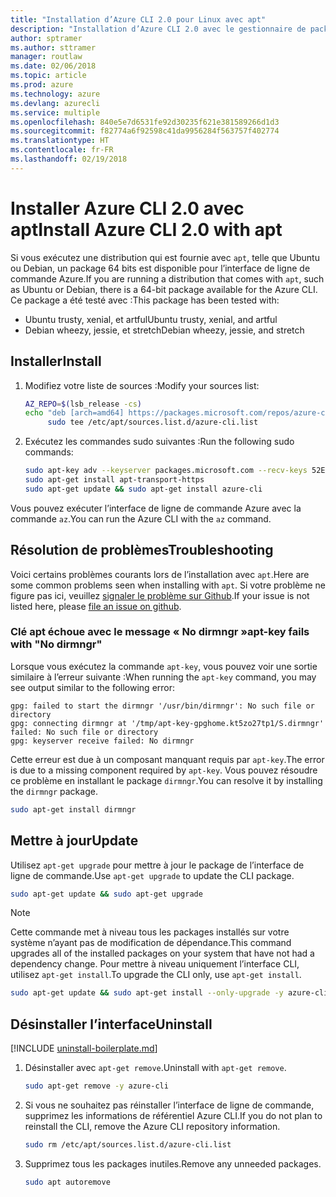 ```yaml
---
title: "Installation d’Azure CLI 2.0 pour Linux avec apt"
description: "Installation d’Azure CLI 2.0 avec le gestionnaire de package apt"
author: sptramer
ms.author: sttramer
manager: routlaw
ms.date: 02/06/2018
ms.topic: article
ms.prod: azure
ms.technology: azure
ms.devlang: azurecli
ms.service: multiple
ms.openlocfilehash: 840e5e7d6531fe92d30235f621e381589266d1d3
ms.sourcegitcommit: f82774a6f92598c41da9956284f563757f402774
ms.translationtype: HT
ms.contentlocale: fr-FR
ms.lasthandoff: 02/19/2018
---
```

# <a name="install-azure-cli-20-with-apt"></a><span data-ttu-id="ce06b-103">Installer Azure CLI 2.0 avec apt</span><span class="sxs-lookup"><span data-stu-id="ce06b-103">Install Azure CLI 2.0 with apt</span></span>

<span data-ttu-id="ce06b-104">Si vous exécutez une distribution qui est fournie avec `apt`, telle que Ubuntu ou Debian, un package 64 bits est disponible pour l’interface de ligne de commande Azure.</span><span class="sxs-lookup"><span data-stu-id="ce06b-104">If you are running a distribution that comes with `apt`, such as Ubuntu or Debian, there is a 64-bit package available for the Azure CLI.</span></span> <span data-ttu-id="ce06b-105">Ce package a été testé avec :</span><span class="sxs-lookup"><span data-stu-id="ce06b-105">This package has been tested with:</span></span>

* <span data-ttu-id="ce06b-106">Ubuntu trusty, xenial, et artful</span><span class="sxs-lookup"><span data-stu-id="ce06b-106">Ubuntu trusty, xenial, and artful</span></span>
* <span data-ttu-id="ce06b-107">Debian wheezy, jessie, et stretch</span><span class="sxs-lookup"><span data-stu-id="ce06b-107">Debian wheezy, jessie, and stretch</span></span>

## <a name="install"></a><span data-ttu-id="ce06b-108">Installer</span><span class="sxs-lookup"><span data-stu-id="ce06b-108">Install</span></span>

1. <span data-ttu-id="ce06b-109">Modifiez votre liste de sources :</span><span class="sxs-lookup"><span data-stu-id="ce06b-109">Modify your sources list:</span></span>

     ```bash
     AZ_REPO=$(lsb_release -cs)
     echo "deb [arch=amd64] https://packages.microsoft.com/repos/azure-cli/ $AZ_REPO main" | \
          sudo tee /etc/apt/sources.list.d/azure-cli.list
     ```

2. <span data-ttu-id="ce06b-110">Exécutez les commandes sudo suivantes :</span><span class="sxs-lookup"><span data-stu-id="ce06b-110">Run the following sudo commands:</span></span>

   ```bash
   sudo apt-key adv --keyserver packages.microsoft.com --recv-keys 52E16F86FEE04B979B07E28DB02C46DF417A0893
   sudo apt-get install apt-transport-https
   sudo apt-get update && sudo apt-get install azure-cli
   ```

<span data-ttu-id="ce06b-111">Vous pouvez exécuter l’interface de ligne de commande Azure avec la commande `az`.</span><span class="sxs-lookup"><span data-stu-id="ce06b-111">You can run the Azure CLI with the `az` command.</span></span>

## <a name="troubleshooting"></a><span data-ttu-id="ce06b-112">Résolution de problèmes</span><span class="sxs-lookup"><span data-stu-id="ce06b-112">Troubleshooting</span></span>

<span data-ttu-id="ce06b-113">Voici certains problèmes courants lors de l’installation avec `apt`.</span><span class="sxs-lookup"><span data-stu-id="ce06b-113">Here are some common problems seen when installing with `apt`.</span></span> <span data-ttu-id="ce06b-114">Si votre problème ne figure pas ici, veuillez [signaler le problème sur Github](https://github.com/Azure/azure-cli/issues).</span><span class="sxs-lookup"><span data-stu-id="ce06b-114">If your issue is not listed here, please [file an issue on github](https://github.com/Azure/azure-cli/issues).</span></span>

### <a name="apt-key-fails-with-no-dirmngr"></a><span data-ttu-id="ce06b-115">Clé apt échoue avec le message « No dirmngr »</span><span class="sxs-lookup"><span data-stu-id="ce06b-115">apt-key fails with "No dirmngr"</span></span>

<span data-ttu-id="ce06b-116">Lorsque vous exécutez la commande `apt-key`, vous pouvez voir une sortie similaire à l’erreur suivante :</span><span class="sxs-lookup"><span data-stu-id="ce06b-116">When running the `apt-key` command, you may see output similar to the following error:</span></span>

```output
gpg: failed to start the dirmngr '/usr/bin/dirmngr': No such file or directory
gpg: connecting dirmngr at '/tmp/apt-key-gpghome.kt5zo27tp1/S.dirmngr' failed: No such file or directory
gpg: keyserver receive failed: No dirmngr
```

<span data-ttu-id="ce06b-117">Cette erreur est due à un composant manquant requis par `apt-key`.</span><span class="sxs-lookup"><span data-stu-id="ce06b-117">The error is due to a missing component required by `apt-key`.</span></span> <span data-ttu-id="ce06b-118">Vous pouvez résoudre ce problème en installant le package `dirmngr`.</span><span class="sxs-lookup"><span data-stu-id="ce06b-118">You can resolve it by installing the `dirmngr` package.</span></span>

```bash
sudo apt-get install dirmngr
```

## <a name="update"></a><span data-ttu-id="ce06b-119">Mettre à jour</span><span class="sxs-lookup"><span data-stu-id="ce06b-119">Update</span></span>

<span data-ttu-id="ce06b-120">Utilisez `apt-get upgrade` pour mettre à jour le package de l’interface de ligne de commande.</span><span class="sxs-lookup"><span data-stu-id="ce06b-120">Use `apt-get upgrade` to update the CLI package.</span></span>

   ```bash
   sudo apt-get update && sudo apt-get upgrade
   ```

> [!NOTE]
> <span data-ttu-id="ce06b-121">Cette commande met à niveau tous les packages installés sur votre système n’ayant pas de modification de dépendance.</span><span class="sxs-lookup"><span data-stu-id="ce06b-121">This command upgrades all of the installed packages on your system that have not had a dependency change.</span></span>
> <span data-ttu-id="ce06b-122">Pour mettre à niveau uniquement l’interface CLI, utilisez `apt-get install`.</span><span class="sxs-lookup"><span data-stu-id="ce06b-122">To upgrade the CLI only, use `apt-get install`.</span></span>
> ```bash
> sudo apt-get update && sudo apt-get install --only-upgrade -y azure-cli
> ```

## <a name="uninstall"></a><span data-ttu-id="ce06b-123">Désinstaller l’interface</span><span class="sxs-lookup"><span data-stu-id="ce06b-123">Uninstall</span></span>

[!INCLUDE [uninstall-boilerplate.md](includes/uninstall-boilerplate.md)]

1. <span data-ttu-id="ce06b-124">Désinstaller avec `apt-get remove`.</span><span class="sxs-lookup"><span data-stu-id="ce06b-124">Uninstall with `apt-get remove`.</span></span>

    ```bash
    sudo apt-get remove -y azure-cli
    ```

2. <span data-ttu-id="ce06b-125">Si vous ne souhaitez pas réinstaller l’interface de ligne de commande, supprimez les informations de référentiel Azure CLI.</span><span class="sxs-lookup"><span data-stu-id="ce06b-125">If you do not plan to reinstall the CLI, remove the Azure CLI repository information.</span></span>

   ```bash
   sudo rm /etc/apt/sources.list.d/azure-cli.list
   ```

3. <span data-ttu-id="ce06b-126">Supprimez tous les packages inutiles.</span><span class="sxs-lookup"><span data-stu-id="ce06b-126">Remove any unneeded packages.</span></span>

   ```bash
   sudo apt autoremove
   ```
